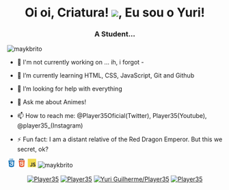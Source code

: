 <h1 align="center">Oi oi, Criatura! <img src="https://raw.githubusercontent.com/kaueMarques/kaueMarques/master/hi.gif" width="30px">, Eu sou o Yuri!</h1>
<h3 align="center">A Student...</h3>
<p align="left"> <img src="https://komarev.com/ghpvc/?username=maykbrito" alt="maykbrito" /> </p>

- 🔭 I'm not currently working on ... ih, i forgot -

- 🌱 I’m currently learning HTML, CSS, JavaScript, Git and Github

- 🤔 I’m looking for help with everything

- 💬 Ask me about Animes!

- 📫 How to reach me: @Player35Oficial(Twitter), Player35(Youtube), @player35_(Instagram)

- ⚡ Fun fact: I am a distant relative of the Red Dragon Emperor. But this we secret, ok?

<p align="left">
<img src="https://raw.githubusercontent.com/devicons/devicon/master/icons/css3/css3-plain-wordmark.svg" alt="css3"  width="20" height="20"/>
<img src="https://raw.githubusercontent.com/devicons/devicon/master/icons/html5/html5-original-wordmark.svg" alt="html5"  width="20" height="20"/>
<img src="https://raw.githubusercontent.com/devicons/devicon/master/icons/javascript/javascript-original.svg" alt="javascript" width="20" height="20"/>
<img src="https://github-readme-stats.vercel.app/api?username=player35oficial&show_icons=true" alt="maykbrito"/> 
</p>

<p align="center">
<a href="https://twitter.com/Player35Oficial" target="blank"><img align="center" src="https://cdn.jsdelivr.net/npm/simple-icons@3.0.1/icons/twitter.svg" alt="Player35" height="20" width="20" /></a>
<a href="https://linkedin.com/in/maykbrito" target="blank"><img align="center" src="https://cdn.jsdelivr.net/npm/simple-icons@3.0.1/icons/linkedin.svg" alt="Player35" height="20" width="20" /></a>
<a href="https://www.facebook.com/profile.php?id=100013013837001" target="blank"><img align="center" src="https://cdn.jsdelivr.net/npm/simple-icons@3.0.1/icons/facebook.svg" alt="Yuri Guilherme/Player35" height="20" width="20" /></a>
<a href="https://instagram.com/player35_" target="blank"><img align="center" src="https://cdn.jsdelivr.net/npm/simple-icons@3.0.1/icons/instagram.svg" alt="Player35" height="20" width="20" /></a>
</p>

